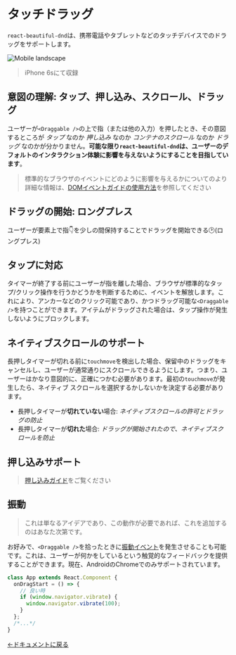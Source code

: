 # タッチドラッグ

`react-beautiful-dnd`は、携帯電話やタブレットなどのタッチデバイスでのドラッグをサポートします。

![Mobile landscape](https://github.com/alexreardon/files/blob/master/resources/iphone-landscape.gif?raw=true)

> iPhone 6sにて収録

## 意図の理解: タップ、押し込み、スクロール、ドラッグ

ユーザーが`<Draggable />`の上で指（または他の入力）を押したとき、その意図するところが _タップ_ なのか _押し込み_ なのか _コンテナのスクロール_ なのか _ドラッグ_ なのかが分かりません。**可能な限り`react-beautiful-dnd`は、ユーザーのデフォルトのインタラクション体験に影響を与えないようにすることを目指しています**。

> 標準的なブラウザのイベントにどのように影響を与えるかについてのより詳細な情報は、[DOMイベントガイドの使用方法](/docs/guides/how-we-use-dom-events.md)を参照してください

## ドラッグの開始: ロングプレス

ユーザーが要素上で指👇を少しの間保持することでドラッグを開始できる🕑(ロングプレス)

## タップに対応

タイマーが終了する前にユーザーが指を離した場合、ブラウザが標準的なタップ/クリック操作を行うかどうかを判断するために、イベントを解放します。これにより、アンカーなどのクリック可能であり、かつドラッグ可能な`<Draggable />`を持つことができます。アイテムがドラッグされた場合は、タップ操作が発生しないようにブロックします。

## ネイティブスクロールのサポート

長押しタイマーが切れる前に`touchmove`を検出した場合、保留中のドラッグをキャンセルし、ユーザーが通常通りにスクロールできるようにします。つまり、ユーザーはかなり意図的に、正確につかむ必要があります。最初の`touchmove`が発生したら、ネイティブ スクロールを選択するかしないかを決定する必要があります。

- 長押しタイマーが**切れていない**場合: _ネイティブスクロールの許可とドラッグの防止_
- 長押しタイマーが**切れた**場合: _ドラッグが開始されたので、ネイティブスクロールを防止_

## 押し込みサポート

> [押し込みガイド](/docs/api/draggable.md)をご覧ください

## 振動

> これは単なるアイデアであり、この動作が必要であれば、これを追加するのはあなた次第です。

お好みで、`<Draggable />`を拾ったときに[振動イベント](https://developer.mozilla.org/ja/docs/Web/API/Vibration_API)を発生させることも可能です。これは、ユーザーが何かをしているという触覚的なフィードバックを提供することができます。現在、AndroidのChromeでのみサポートされています。

```js
class App extends React.Component {
  onDragStart = () => {
    // 良い時
    if (window.navigator.vibrate) {
      window.navigator.vibrate(100);
    }
  };
  /*...*/
}
```

[←ドキュメントに戻る](/README.md#documentation-)
